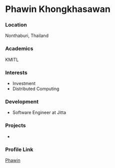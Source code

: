 # Phawin Khongkhasawan

### Location

Nonthaburi, Thailand

### Academics

KMITL

### Interests

- Investment
- Distributed Computing

### Development

- Software Engineer at Jitta

### Projects

- 

### Profile Link

[Phawin](https://github.com/lifez)
